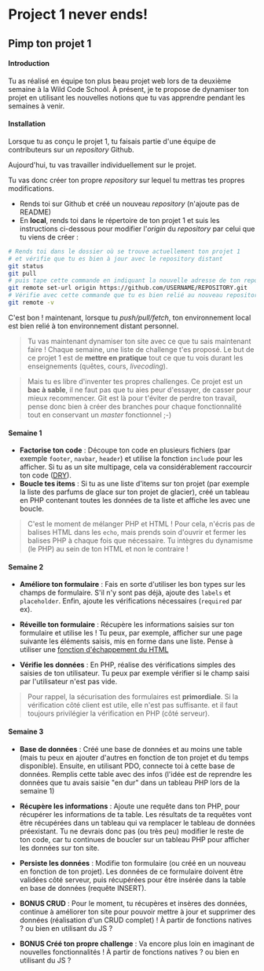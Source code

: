 # Project 1 never ends!

## Pimp ton projet 1  

#### Introduction

Tu as réalisé en équipe ton plus beau projet web lors de ta deuxième semaine à la Wild Code School.
À présent, je te propose de dynamiser ton projet en utilisant les nouvelles notions que tu vas apprendre pendant les semaines à venir.


#### Installation

Lorsque tu as conçu le projet 1, tu faisais partie d'une équipe de contributeurs sur un *repository* Github.

Aujourd'hui, tu vas travailler individuellement sur le projet. 

Tu vas donc créer ton propre *repository* sur lequel tu mettras tes propres modifications. 

* Rends toi sur Github et créé un nouveau *repository* (n'ajoute pas de README)
* En **local**, rends toi dans le répertoire de ton projet 1 et suis les instructions ci-dessous pour modifier l'*origin* du *repository* par celui que tu viens de créer :

```bash
# Rends toi dans le dossier où se trouve actuellement ton projet 1 
# et vérifie que tu es bien à jour avec le repository distant 
git status
git pull
# puis tape cette commande en indiquant la nouvelle adresse de ton repository :
git remote set-url origin https://github.com/USERNAME/REPOSITORY.git
# Vérifie avec cette commande que tu es bien relié au nouveau repository :
git remote -v
```

C'est bon ! maintenant, lorsque tu *push/pull/fetch*, ton environnement local est bien relié à ton environnement distant personnel. 

> Tu vas maintenant dynamiser ton site avec ce que tu sais maintenant faire ! Chaque semaine, une liste de challenge t'es proposé.
  Le but de ce projet 1 est de **mettre en pratique** tout ce que tu vois durant les enseignements
  (quêtes, cours, *livecoding*). 
  
> Mais tu es libre d'inventer tes propres challenges. Ce projet est un **bac à sable**, il ne faut pas que tu aies peur
  d'essayer, de casser pour mieux recommencer. Git est là pour t'éviter de perdre ton travail, pense donc bien à créer des branches
  pour chaque fonctionnalité tout en conservant un *master* fonctionnel ;-) 


#### Semaine 1

* **Factorise ton code** : Découpe ton code en plusieurs fichiers 
(par exemple `footer`, `navbar`, `header`) et utilise la fonction `include` pour les afficher. 
Si tu as un site multipage, cela va considérablement raccourcir ton code ([DRY](https://fr.wikipedia.org/wiki/Ne_vous_r%C3%A9p%C3%A9tez_pas "Don't Reapeat Yourself")).
* **Boucle tes items** : Si tu as une liste d'items sur ton projet (par exemple la liste des parfums de glace sur ton projet de glacier),
 créé un tableau en PHP contenant toutes les données de ta liste et affiche les avec une boucle. 
 
> C'est le moment de mélanger PHP et HTML ! Pour cela, n'écris pas de balises HTML dans les `echo`, 
 mais prends soin d'ouvrir et fermer les balises PHP à chaque fois que nécessaire. Tu intègres du dynamisme (le PHP) au sein
de ton HTML et non le contraire !
   

#### Semaine 2

* **Améliore ton formulaire** : Fais en sorte d'utiliser les bon types sur les champs de formulaire. S'il n'y sont pas déjà, ajoute des `labels` et `placeholder`.
Enfin, ajoute les vérifications nécessaires (`required` par ex). 

* **Réveille ton formulaire** : Récupère les informations saisies sur ton formulaire et utilise les ! 
Tu peux, par exemple, afficher sur une page suivante les éléments saisis, mis en forme dans une liste. 
Pense à utiliser une [fonction d'échappement du HTML](https://www.php.net/manual/fr/function.htmlentities.php)

* **Vérifie les données** : En PHP, réalise des vérifications simples des saisies de ton utilisateur. Tu peux par exemple vérifier si le champ saisi par l'utilisateur n'est pas vide.

> Pour rappel, la sécurisation des formulaires est **primordiale**. Si la vérification côté client est utile, elle n'est pas suffisante.
 et il faut toujours privilégier la vérification en PHP (côté serveur). 


#### Semaine 3

* **Base de données** : Créé une base de données et au moins une table (mais tu peux en ajouter d'autres en fonction de ton projet et du temps disponible). 
Ensuite, en utilisant PDO, connecte toi à cette base de données. Remplis cette table avec des infos (l'idée est de reprendre les données que tu avais saisie "en dur" dans un tableau PHP lors de la semaine 1)
* **Récupère les informations** : Ajoute une requête dans ton PHP, pour récupérer les informations de ta table.
 Les résultats de ta requêtes vont être récupérées dans un tableau qui va remplacer le tableau de données préexistant.
 Tu ne devrais donc pas (ou très peu) modifier le reste de ton code, car tu continues de boucler sur un tableau PHP pour afficher les données sur ton site. 
 
* **Persiste les données** : Modifie ton formulaire (ou créé en un nouveau en fonction de ton projet). Les données de ce formulaire doivent être validées côté serveur, puis récupérées pour être insérée dans la table en base de données
(requête INSERT).
 
* **BONUS CRUD** : Pour le moment, tu récupères et insères des données, continue à améliorer ton site pour pouvoir mettre à jour et supprimer des données (réalisation d'un CRUD complet) ! À partir de fonctions natives ? ou bien en utilisant du JS ? 
* **BONUS Créé ton propre challenge** : Va encore plus loin en imaginant de nouvelles fonctionnalités ! À partir de fonctions natives ? ou bien en utilisant du JS ? 


